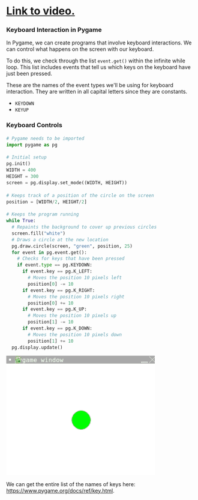 # [Link to video.](https://www.youtube.com/watch?v=isPI9DkGdvQ&list=PLVD25niNi0BlwZxjcVF6-vcOdAicWlRjC)

### Keyboard Interaction in Pygame

In Pygame, we can create programs that involve keyboard interactions. We can control what happens on the screen with our keyboard. 

To do this, we check through the list `event.get()` within the infinite while loop. This list includes events that tell us which keys on the keyboard have just been pressed.

These are the names of the event types we'll be using for keyboard interaction. They are written in all capital letters since they are constants.

* `KEYDOWN`
* `KEYUP`

### Keyboard Controls

```python
# Pygame needs to be imported
import pygame as pg

# Initial setup
pg.init()
WIDTH = 400
HEIGHT = 300
screen = pg.display.set_mode((WIDTH, HEIGHT))

# Keeps track of a position of the circle on the screen
position = [WIDTH/2, HEIGHT/2]

# Keeps the program running
while True:
  # Repaints the background to cover up previous circles
  screen.fill("white")
  # Draws a circle at the new location
  pg.draw.circle(screen, "green", position, 25)
  for event in pg.event.get():
    # Checks for keys that have been pressed
    if event.type == pg.KEYDOWN:
      if event.key == pg.K_LEFT:
        # Moves the position 10 pixels left
        position[0] -= 10
      if event.key == pg.K_RIGHT:
        # Moves the position 10 pixels right
        position[0] += 10
      if event.key == pg.K_UP:
        # Moves the position 10 pixels up
        position[1] -= 10
      if event.key == pg.K_DOWN:
        # Moves the position 10 pixels down
        position[1] += 10   
  pg.display.update()
```
![](../Images/Pygame_Moving_Circle_V1.gif)

We can get the entire list of the names of keys here: https://www.pygame.org/docs/ref/key.html.
